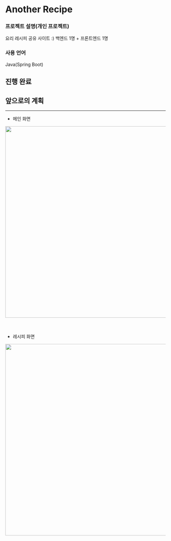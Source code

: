 # Another Recipe

### 프로젝트 설명(개인 프로젝트)
요리 레시피 공유 사이트 :)
백엔드 1명 + 프론트엔드 1명

### 사용 언어
Java(Spring Boot)


## 진행 완료

## 앞으로의 계획

---

- 메인 화면
<img src="https://github.com/user-attachments/assets/2eaa7e52-4e11-4438-89e5-00316022927f" width="600" height="600" />

<br>
<br>
<br>

- 레시피 화면
<img src="https://github.com/user-attachments/assets/d8aafc50-3639-49ff-b5f6-ed625f981823" width="600" height="600" />
